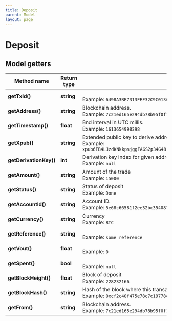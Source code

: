 ```yaml
---
title: Deposit
parent: Model
layout: page
---
```


# Deposit

## Model getters

Method name | Return type | Description | Notes
------------ | ------------- | ------------- | -------------
**getTxId()** | **string** |  <br>Example: `6498A3BE7313FEF32C9C0130F321D7808439F7F59D41932122383CC9E109F534` |
**getAddress()** | **string** | Blockchain address. <br>Example: `7c21ed165e294db78b95f0f181086d6f` |
**getTimestamp()** | **float** | End interval in UTC millis. <br>Example: `1613654998398` |
**getXpub()** | **string** | Extended public key to derive address from. <br>Example: `xpub6FB4LJzdKNkkpsjggFAGS2p34G48pqjtmSktmK2Ke3k1LKqm9ULsg8bGfDakYUrdhe2EHw5uGKX9DrMbrgYnVfDwrksT4ZVQ3vmgEruo3Ka` |
**getDerivationKey()** | **int** | Derivation key index for given address. <br>Example: `null` |
**getAmount()** | **string** | Amount of the trade <br>Example: `15000` |
**getStatus()** | **string** | Status of deposit <br>Example: `Done` |
**getAccountId()** | **string** | Account ID. <br>Example: `5e68c66581f2ee32bc354087` |
**getCurrency()** | **string** | Currency <br>Example: `BTC` |
**getReference()** | **string** |  <br>Example: `some reference` |
**getVout()** | **float** |  <br>Example: `0` |
**getSpent()** | **bool** |  <br>Example: `null` |
**getBlockHeight()** | **float** | Block of deposit <br>Example: `228232166` |
**getBlockHash()** | **string** | Hash of the block where this transaction was in. <br>Example: `0xcf2c40f475e78c7c19778e1ae999a0e371c9319b38182ea15dc94536f13f9137` | [optional]
**getFrom()** | **string** | Blockchain address. <br>Example: `7c21ed165e294db78b95f0f181086d6f` | [optional]

